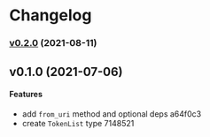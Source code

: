 # Changelog

### [v0.2.0](https://github.com/telcoin/token-list/compare/v0.1.0...v0.2.0) (2021-08-11)


## v0.1.0 (2021-07-06)

#### Features

* add `from_uri` method and optional deps a64f0c3
* create `TokenList` type 7148521


